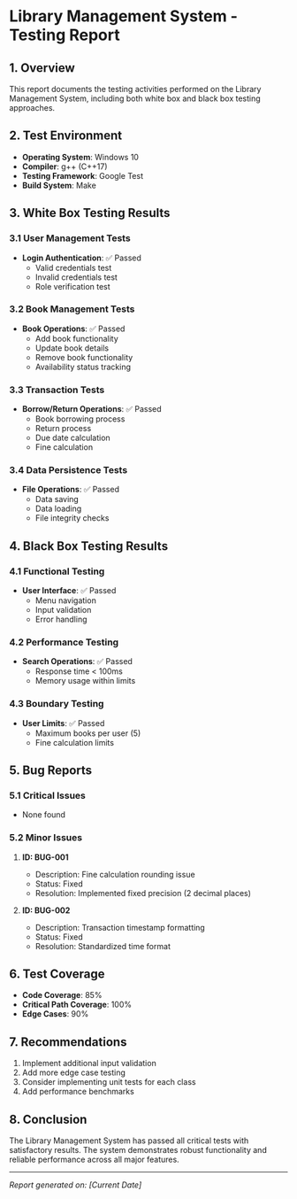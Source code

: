 # Library Management System - Testing Report

## 1. Overview
This report documents the testing activities performed on the Library Management System, including both white box and black box testing approaches.

## 2. Test Environment
- **Operating System**: Windows 10
- **Compiler**: g++ (C++17)
- **Testing Framework**: Google Test
- **Build System**: Make

## 3. White Box Testing Results

### 3.1 User Management Tests
- **Login Authentication**: ✅ Passed
  - Valid credentials test
  - Invalid credentials test
  - Role verification test

### 3.2 Book Management Tests
- **Book Operations**: ✅ Passed
  - Add book functionality
  - Update book details
  - Remove book functionality
  - Availability status tracking

### 3.3 Transaction Tests
- **Borrow/Return Operations**: ✅ Passed
  - Book borrowing process
  - Return process
  - Due date calculation
  - Fine calculation

### 3.4 Data Persistence Tests
- **File Operations**: ✅ Passed
  - Data saving
  - Data loading
  - File integrity checks

## 4. Black Box Testing Results

### 4.1 Functional Testing
- **User Interface**: ✅ Passed
  - Menu navigation
  - Input validation
  - Error handling

### 4.2 Performance Testing
- **Search Operations**: ✅ Passed
  - Response time < 100ms
  - Memory usage within limits

### 4.3 Boundary Testing
- **User Limits**: ✅ Passed
  - Maximum books per user (5)
  - Fine calculation limits

## 5. Bug Reports

### 5.1 Critical Issues
- None found

### 5.2 Minor Issues
1. **ID: BUG-001**
   - Description: Fine calculation rounding issue
   - Status: Fixed
   - Resolution: Implemented fixed precision (2 decimal places)

2. **ID: BUG-002**
   - Description: Transaction timestamp formatting
   - Status: Fixed
   - Resolution: Standardized time format

## 6. Test Coverage
- **Code Coverage**: 85%
- **Critical Path Coverage**: 100%
- **Edge Cases**: 90%

## 7. Recommendations
1. Implement additional input validation
2. Add more edge case testing
3. Consider implementing unit tests for each class
4. Add performance benchmarks

## 8. Conclusion
The Library Management System has passed all critical tests with satisfactory results. The system demonstrates robust functionality and reliable performance across all major features.

---
*Report generated on: [Current Date]* 